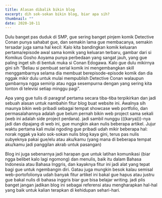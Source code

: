 ```yaml
---
title: Alasan dibalik bikin blog
excerpt: dih sok-sokan bikin blog, biar apa sih?
thumbnail: ""
date: 2020-10-11
---
```


Dulu banget pas duduk di SMP, gue sering banget pinjem komik Detective Conan punya sahabat gue, dan semakin lama gue membacanya, semakin tersadar juga sama hal kecil: Kalo kita bandingkan komik keluaran pertama/episode awal sama komik yang keluaran terbaru, gambar dari si Komikus Gosho Aoyama punya perbedaan yang sangat jauh, yang gue paling inget sih di bentuk muka si Conan Edogawa. Kalo gue dulu mikirnya gini sih "Beliau si pembuat serial komik ini mengembangkan skill menggambarnya selama dia membuat berepisode-episode komik dan dia nggak mikir dulu untuk mulai mempublish Detective Conan walaupun gambarnya ngga semirip atau ngga sesempurna dengan yang sering kita tonton di televisi setiap minggu pagi".

Apa yang gue tulis di paragraf pertama secara tiba-tiba terpikirkan dan jadi sebuah alasan untuk nambahin fitur blog buat website ini. Awalnya sih maunya bikin web pribadi sebagai tempat showcase web portfolio, dan permasalahannya adalah gue belum pernah bikin web project sama sekali (web ini adalah side project perdana). jadi sambil nunggu (((karya)))-nya jadi dan dipajang di web ini, gue mungkin akan nulis beberapa artikel. Jujur waktu pertama kali mulai ngoding gue pribadi udah mikir beberapa hal: norak nggak ya kalo sok-sokan nulis blog kaya gini, terus pas nulis subyeknya pakai gue/elu atau aku/kamu (yang mana di beberapa tempat aku/kamu jadi panggilan akrab untuk pasangan)

Blog ini juga sebenarnya jadi harapan gue untuk latihan komunikasi (biar ngga belibet kalo lagi ngomong) dan menulis, baik itu dalam Bahasa Indonesia atau Bahasa Inggris, dan kayaknya fitur ini jadi alat yang tepat bagi gue untuk ngembangin diri. Gatau juga mungkin besok kalau semisal web-portofolionya udah banyak fitur artikel ini bakal gue hapus atau justru gue bakal nulis di bahasa inggris biar gue bisa belajar writing. jadi plis banget jangan jadikan blog ini sebagai referensi atau mengharapkan hal-hal yang baik untuk kalian terapkan di kehidupan sehari-hari.
